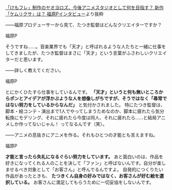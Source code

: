 [「けもフレ」制作のヤオヨロズ、今後アニメスタジオとして何を目指す？ 新作「ケムリクサ」は？ 福原Pインタビュー](https://www.inside-games.jp/article/2018/10/24/118247_2.html)より抜粋

――福原プロデューサーから見て、たつき監督はどんなクリエイターですか？

福原P

そうですね……。音楽業界でも「天才」と呼ばれるような人たちと一緒に仕事をしてきましたが、たつき監督はまさに「天才」という言葉がふさわしいクリエイターだと思います。

――詳しく教えてください。

福原P

とにかくひたすら仕事をしているんです。 **「天才」というと何も無いところからポンとアイデアが浮かぶような人を想像しがちですが、そうではなく「尋常ではない努力をしているからなんだ」** と気付かされました。
特にたつき監督は、脚本・絵コンテ・演出まで1人でやってしまうためなのか、脚本に疲れたら気分転換にモデリング、それに疲れたら今度は同人、それに疲れたら……と結局アニメしか作ってないじゃん！ ってなるんです（笑）。


――アニメの息抜きにアニメを作る。それもひとつの才能とも言えますね。

福原P

**才能と言ったら失礼になるぐらい努力をしています。**
あと面白いのは、作品を好きになってくれる人のことを決して「ファン」と呼ばないんです。自分が楽しませるべき対象として「お客さん」と呼んでるんですよ。
自発的につくりたい作品があったときも、 **たつきくん自身の好みではなく、お客さんが好む絵を選択している。** お客さんに満足してもらうために一切妥協をしないんです。
